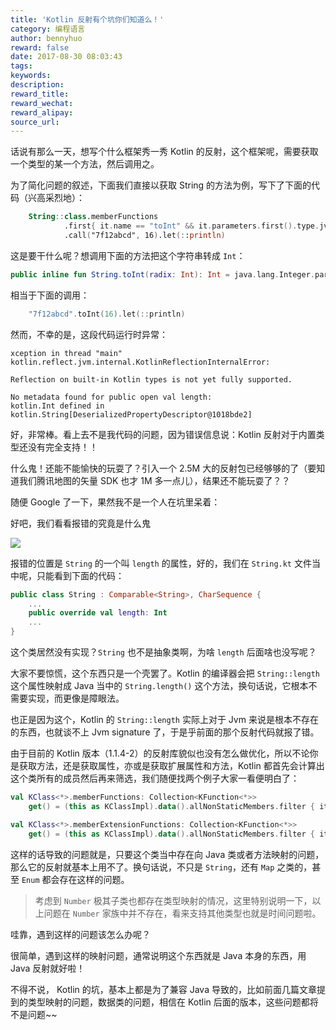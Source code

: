 ```yaml
---
title: 'Kotlin 反射有个坑你们知道么！'
category: 编程语言
author: bennyhuo
reward: false
date: 2017-08-30 08:03:43
tags:
keywords:
description:
reward_title:
reward_wechat:
reward_alipay:
source_url:
---
```


话说有那么一天，想写个什么框架秀一秀 Kotlin 的反射，这个框架呢，需要获取一个类型的某一个方法，然后调用之。

为了简化问题的叙述，下面我们直接以获取 String 的方法为例，写下了下面的代码（兴高采烈地）：

```kotlin
    String::class.memberFunctions
            .first{ it.name == "toInt" && it.parameters.first().type.jvmErasure == Int::class}
            .call("7f12abcd", 16).let(::println)
```
这是要干什么呢？想调用下面的方法把这个字符串转成 `Int`：

```kotlin
public inline fun String.toInt(radix: Int): Int = java.lang.Integer.parseInt(this, checkRadix(radix))
```

相当于下面的调用：

```kotlin
    "7f12abcd".toInt(16).let(::println)
```

然而，不幸的是，这段代码运行时异常：

```
xception in thread "main" kotlin.reflect.jvm.internal.KotlinReflectionInternalError: 

Reflection on built-in Kotlin types is not yet fully supported. 

No metadata found for public open val length: 
kotlin.Int defined in kotlin.String[DeserializedPropertyDescriptor@1018bde2]
```

好，非常棒。看上去不是我代码的问题，因为错误信息说：Kotlin 反射对于内置类型还没有完全支持！！

什么鬼！还能不能愉快的玩耍了？引入一个 2.5M 大的反射包已经够够的了（要知道我们腾讯地图的矢量 SDK 也才 1M 多一点儿），结果还不能玩耍了？？

随便 Google 了一下，果然我不是一个人在坑里呆着： [](https://youtrack.jetbrains.com/issue/KT-13077)

好吧，我们看看报错的究竟是什么鬼

![](/assets/15048617397170.jpg)

报错的位置是 `String` 的一个叫 `length` 的属性，好的，我们在 `String.kt` 文件当中呢，只能看到下面的代码：

```kotlin
public class String : Comparable<String>, CharSequence {
    ...
    public override val length: Int
    ...
}
```

这个类居然没有实现？`String` 也不是抽象类啊，为啥 `length` 后面啥也没写呢？

大家不要惊慌，这个东西只是一个壳罢了。Kotlin 的编译器会把 `String::length` 这个属性映射成 Java 当中的 `String.length()` 这个方法，换句话说，它根本不需要实现，而更像是障眼法。

也正是因为这个，Kotlin 的 `String::length` 实际上对于 Jvm 来说是根本不存在的东西，也就谈不上 Jvm signature 了，于是乎前面的那个反射代码就报了错。

由于目前的 Kotlin 版本（1.1.4-2）的反射库貌似也没有怎么做优化，所以不论你是获取方法，还是获取属性，亦或是获取扩展属性和方法，Kotlin 都首先会计算出这个类所有的成员然后再来筛选，我们随便找两个例子大家一看便明白了：

```kotlin
val KClass<*>.memberFunctions: Collection<KFunction<*>>
    get() = (this as KClassImpl).data().allNonStaticMembers.filter { it.isNotExtension && it is KFunction<*> } as Collection<KFunction<*>>

val KClass<*>.memberExtensionFunctions: Collection<KFunction<*>>
    get() = (this as KClassImpl).data().allNonStaticMembers.filter { it.isExtension && it is KFunction<*> } as Collection<KFunction<*>>
```
这样的话导致的问题就是，只要这个类当中存在向 Java 类或者方法映射的问题，那么它的反射就基本上用不了。换句话说，不只是 `String`，还有 `Map` 之类的，甚至 `Enum` 都会存在这样的问题。

> 考虑到 `Number` 极其子类也都存在类型映射的情况，这里特别说明一下，以上问题在 `Number` 家族中并不存在，看来支持其他类型也就是时间问题啦。

哇靠，遇到这样的问题该怎么办呢？

很简单，遇到这样的映射问题，通常说明这个东西就是 Java 本身的东西，用 Java 反射就好啦！

不得不说， Kotlin 的坑，基本上都是为了兼容 Java 导致的，比如前面几篇文章提到的类型映射的问题，数据类的问题，相信在 Kotlin 后面的版本，这些问题都将不是问题~~

